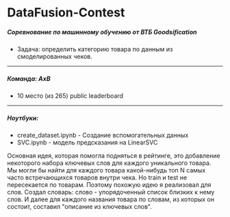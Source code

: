 # DataFusion-Contest
##### Соревнование по машинному обучению от ВТБ Goodsification

- Задача: определить категорию товара по данным из смоделированных чеков.
---
##### Команда: AxB
- 10 место (из 265) public leaderboard
---
##### Ноутбуки:
- create_dataset.ipynb - Создание вспомогательных данных 
- SVC.ipynb - модель предсказания на LinearSVC


Основная идея, которая помогла подняться в рейтинге, это добавление некоторого набора ключевых слов для каждого уникального товара.  
Мы могли бы найти для каждого товара какой-нибудь топ N самых часто встречающихся товаров внутри чека. Но train и test не пересекается по товарам. Поэтому похожую идею я реализовал для слов. Создал словарь: слово - упорядоченный список близких к нему слов. И далее для каждого названия товара по словам, из которых он состоит, составил "описание из ключевых слов". 
